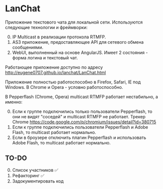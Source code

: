 LanChat
=======

Приложение текстового чата для локальной сети. Используются следующие технологии и фреймворки:

0. IP Multicast в реализации протокола RTMFP.
0. AS3 приложение, предоставляющее API для сетевого обмена сообщениями.
0. WebUI, выполненный на основе AngularJS. Имеет 2 состояния - форма логина и текстовый чат.

Работающее приложение доступно по адресу http://eugene0707.github.io/lanchat/LanChat.html

Приложение полностью работоспособно в Firefox, Safari, IE под Windows. В Chrome и Opera - условно работоспособно.

В Pepperflash (Chrome, Opera) multicast RTMFP работает нестабильно, а именно:

0. Если к группе подключились только пользователи Pepperflash, то они не видят "соседей" и multicast RTMFP не работает. Трекер Chrome https://code.google.com/p/chromium/issues/detail?id=380715
0. Если к группе подключились пользователи Pepperflash и Adobe Flash, то multicast работает нормально.
0. Если в броузере отключить плагин Pepperflash и использовать Adobe Flash, то multicast работает нормально.


TO-DO
-----

0. Список участников :white_check_mark:
0. Рефакторинг :white_check_mark:
0. Задокументировать код
